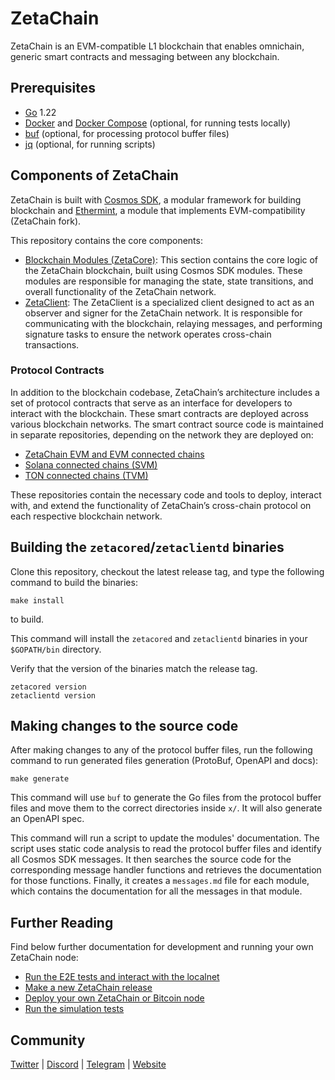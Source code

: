 # ZetaChain

ZetaChain is an EVM-compatible L1 blockchain that enables omnichain, generic
smart contracts and messaging between any blockchain.

## Prerequisites

- [Go](https://golang.org/doc/install) 1.22
- [Docker](https://docs.docker.com/install/) and
  [Docker Compose](https://docs.docker.com/compose/install/) (optional, for
  running tests locally)
- [buf](https://buf.build/) (optional, for processing protocol buffer files)
- [jq](https://stedolan.github.io/jq/download/) (optional, for running scripts)

## Components of ZetaChain

ZetaChain is built with [Cosmos SDK](https://github.com/cosmos/cosmos-sdk), a
modular framework for building blockchain and
[Ethermint](https://github.com/zeta-chain/ethermint), a module that implements
EVM-compatibility (ZetaChain fork).

This repository contains the core components:

* [Blockchain Modules (ZetaCore)](x):
This section contains the core logic of the ZetaChain blockchain, built using Cosmos SDK modules. These modules are responsible for managing the state, state transitions, and overall functionality of the ZetaChain network.
* [ZetaClient](zetaclient):
The ZetaClient is a specialized client designed to act as an observer and signer for the ZetaChain network. It is responsible for communicating with the blockchain, relaying messages, and performing signature tasks to ensure the network operates cross-chain transactions.

### Protocol Contracts

In addition to the blockchain codebase, ZetaChain’s architecture includes a set of protocol contracts that serve as an interface for developers to interact with the blockchain. These smart contracts are deployed across various blockchain networks. The smart contract source code is maintained in separate repositories, depending on the network they are deployed on:

* [ZetaChain EVM and EVM connected chains](https://github.com/zeta-chain/protocol-contracts)
* [Solana connected chains (SVM)](https://github.com/zeta-chain/protocol-contracts-solana)
* [TON connected chains (TVM)](https://github.com/zeta-chain/protocol-contracts-ton)

These repositories contain the necessary code and tools to deploy, interact with, and extend the functionality of ZetaChain’s cross-chain protocol on each respective blockchain network.

## Building the `zetacored`/`zetaclientd` binaries

Clone this repository, checkout the latest release tag, and type the following command to build the binaries:

```
make install
```

to build.

This command will install the `zetacored` and `zetaclientd` binaries in your
`$GOPATH/bin` directory.

Verify that the version of the binaries match the release tag.

```
zetacored version
zetaclientd version
```

## Making changes to the source code

After making changes to any of the protocol buffer files, run the following
command to run generated files generation (ProtoBuf, OpenAPI and docs):

```
make generate
```

This command will use `buf` to generate the Go files from the protocol buffer
files and move them to the correct directories inside `x/`. It will also
generate an OpenAPI spec.

This command will run a script to update the modules' documentation. The script
uses static code analysis to read the protocol buffer files and identify all
Cosmos SDK messages. It then searches the source code for the corresponding
message handler functions and retrieves the documentation for those functions.
Finally, it creates a `messages.md` file for each module, which contains the
documentation for all the messages in that module.

## Further Reading

Find below further documentation for development and running your own ZetaChain node:

- [Run the E2E tests and interact with the localnet](docs/development/LOCAL_TESTING.md)
- [Make a new ZetaChain release](docs/development/RELEASES.md)
- [Deploy your own ZetaChain or Bitcoin node](docs/development/DEPLOY_NODES.md)
- [Run the simulation tests](docs/development/SIMULATION_TESTING.md)

## Community

[Twitter](https://twitter.com/zetablockchain) |
[Discord](https://discord.com/invite/zetachain) |
[Telegram](https://t.me/zetachainofficial) | [Website](https://zetachain.com)
